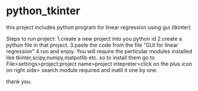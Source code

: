 # python_tkinter
this project includes python program for linear regression using gui (tkinter)

Steps to run project:
1.create a new project into you python id
2.create a python file in that project.
3.paste the code from the file "GUI for linear regression"
4.run and enjoy.
You will require the perticular modules installed like tkinter,scipy,numpy,matpotlib etc.
so to install them go to File>settings>project:project name>project intepreter>click on the plus icon on right side> search module required and inatll 
it one by one.

thank you.
